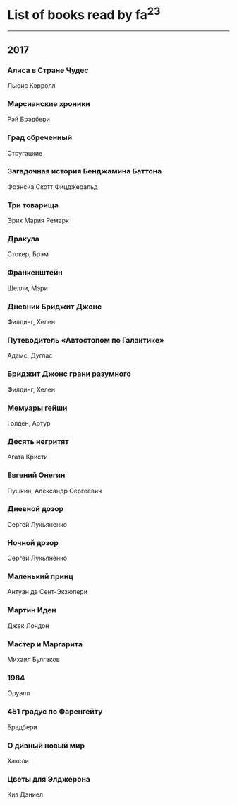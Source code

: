 # List of books read by fa<sup>23</sup>
---

## 2017

### Алиса в Стране Чудес
Льюис Кэрролл


### Марсианские хроники
Рэй Брэдбери


### Град обреченный
Стругацкие


### Загадочная история Бенджамина Баттона
Фрэнсиа Скотт Фицджеральд




### Три товарища
Эрих Мария Ремарк


### Дракула
Стокер, Брэм


### Франкенштейн
Шелли, Мэри


### Дневник Бриджит Джонс
Филдинг, Хелен


### Путеводитель «Автостопом по Галактике»
Адамс, Дуглас


### Бриджит Джонс  грани разумного
Филдинг, Хелен


### Мемуары гейши
Голден, Артур


### Десять негритят
Агата Кристи


### Евгений Онегин
Пушкин, Александр Сергеевич


### Дневной дозор
Сергей Лукьяненко


### Ночной дозор
Сергей Лукьяненко


### Маленький принц
Антуан де Сент-Экзюпери


### Мартин Иден
Джек Лондон


### Мастер и Маргарита
Михаил Булгаков


### 1984
Оруэлл


### 451 градус по Фаренгейту
Брэдбери


### О дивный новый мир
Хаксли


### Цветы для Элджерона
Киз Дэниел



